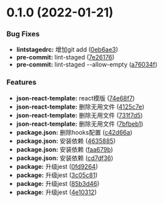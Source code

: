 # 0.1.0 (2022-01-21)


### Bug Fixes

* **lintstagedrc:** 增加git add ([0eb6ae3](https://github.com/yizhengfeng-jj/json-react-template/commit/0eb6ae3db5f58219da45bcee8b209cc40bbf11c0))
* **pre-commit:** lint-staged ([7e26176](https://github.com/yizhengfeng-jj/json-react-template/commit/7e2617603756353720fee037b52e17d22c23efb4))
* **pre-commit:** lint-staged --allow-empty ([a76034f](https://github.com/yizhengfeng-jj/json-react-template/commit/a76034f236e20ba2cca61dae7af869c24787daaa))


### Features

* **json-react-template:** react模版 ([74e68f7](https://github.com/yizhengfeng-jj/json-react-template/commit/74e68f7a51c9cc70818157553dcc87e32ed03392))
* **json-react-template:** 删除无用文件 ([4125c7e](https://github.com/yizhengfeng-jj/json-react-template/commit/4125c7e157ab6451a22d1570d2b87947bd2c3b78))
* **json-react-template:** 删除无用文件 ([731f7d5](https://github.com/yizhengfeng-jj/json-react-template/commit/731f7d5955079cfca2a8cf555d6f93dbdefe7a4a))
* **json-react-template:** 删除无用文件 ([7bfbeb1](https://github.com/yizhengfeng-jj/json-react-template/commit/7bfbeb11e68892627f253b86dc0b0e406d34ffdb))
* **package.json:** 删除hooks配置 ([c42d66a](https://github.com/yizhengfeng-jj/json-react-template/commit/c42d66af7d1e45ebe7c5f6d5a43ca6e974271107))
* **package.json:** 安装依赖 ([4635885](https://github.com/yizhengfeng-jj/json-react-template/commit/463588520a4a4b0e83ff6ac4db33ac2ed46f704f))
* **package.json:** 安装依赖 ([faa679b](https://github.com/yizhengfeng-jj/json-react-template/commit/faa679baf8e0c29da516c020297cf82989c157af))
* **package.json:** 安装依赖 ([cd7df36](https://github.com/yizhengfeng-jj/json-react-template/commit/cd7df36d796d82c9c1944a2c6c521d5f04a6c1fb))
* **package:** 升级jest ([0fd9264](https://github.com/yizhengfeng-jj/json-react-template/commit/0fd92645946ecd88c2114d4f57f8eb8aeb7a3f32))
* **package:** 升级jest ([3c05c81](https://github.com/yizhengfeng-jj/json-react-template/commit/3c05c816e2f0e76d6eed2de7f7b8d1386f8992a0))
* **package:** 升级jest ([85b3d46](https://github.com/yizhengfeng-jj/json-react-template/commit/85b3d466354a8c0a5a3e9cfa12d8dd58d3d7a88d))
* **package:** 升级jest ([4e10312](https://github.com/yizhengfeng-jj/json-react-template/commit/4e1031275d6187a59f63a9d5cb493a06cab48c56))



